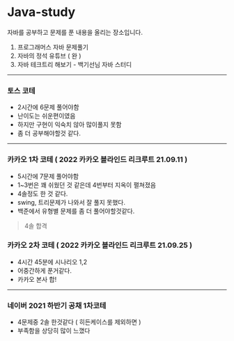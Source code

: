 # Java-study

자바를 공부하고 문제를 푼 내용을 올리는 장소입니다.

1. 프로그래머스 자바 문제풀기
2. 자바의 정석 유튜브 ( 완 ) 
3. 자바 테크트리 해보기 - 백기선님 자바 스터디





---



### 토스 코테

- 2시간에 6문제 풀어야함
- 난이도는 쉬운편이였음
- 하지만 구현이 익숙치 않아 많이풀지 못함
- 좀 더 공부해야할것 같다.



---

### 카카오 1차 코테 ( 2022 카카오 블라인드 리크루트 21.09.11 )

- 5시간에 7문제 풀어야함
- 1~3번은 꽤 쉬웠던 것 같은데 4번부터 지옥이 펼쳐졌음
- 4솔정도 한 것 같다.
- swing, 트리문제가 나와서 잘 풀지 못했다.
- 백준에서 유형별 문제를 좀 더 풀어야할것같다.

> 4솔 합격



### 카카오 2차 코테 ( 2022 카카오 블라인드 리크루트 21.09.25 )

- 4시간 45분에 시나리오 1,2
- 어중간하게 푼거같다.
- 카카오 본사 합!



---

### 네이버 2021 하반기 공채 1차코테
- 4문제중 2솔 한것같다 ( 히든케이스를 제외하면 )
- 부족함을 상당히 많이 느꼈다
